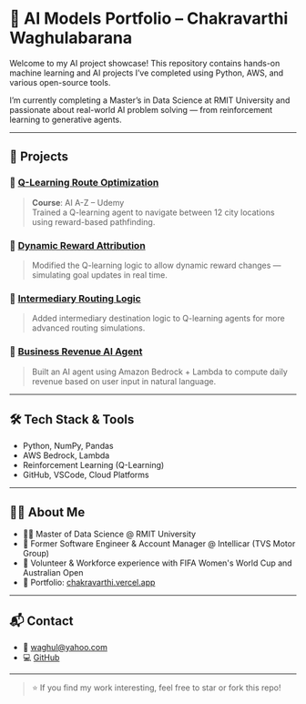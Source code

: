 # 🧠 AI Models Portfolio – Chakravarthi Waghulabarana

Welcome to my AI project showcase! This repository contains hands-on machine learning and AI projects I’ve completed using Python, AWS, and various open-source tools.

I’m currently completing a Master’s in Data Science at RMIT University and passionate about real-world AI problem solving — from reinforcement learning to generative agents.

---

## 📌 Projects

### 🔹 [Q-Learning Route Optimization](https://github.com/chakravarthiw/AI-Models/blob/main/QLearning.py)
> **Course**: AI A-Z – Udemy  
> Trained a Q-learning agent to navigate between 12 city locations using reward-based pathfinding.

### 🔹 [Dynamic Reward Attribution](https://github.com/chakravarthiw/AI-Models/blob/main/QLearningImprovement-AutomateRewardAttribution.py)
> Modified the Q-learning logic to allow dynamic reward changes — simulating goal updates in real time.

### 🔹 [Intermediary Routing Logic](https://github.com/chakravarthiw/AI-Models/blob/main/QLearningImprovement-IntermediaryLocation.py)
> Added intermediary destination logic to Q-learning agents for more advanced routing simulations.

### 🔹 [Business Revenue AI Agent](https://www.youtube.com/watch?v=Kqk42ZYMgmk)
> Built an AI agent using Amazon Bedrock + Lambda to compute daily revenue based on user input in natural language.

---

## 🛠 Tech Stack & Tools
- Python, NumPy, Pandas
- AWS Bedrock, Lambda
- Reinforcement Learning (Q-Learning)
- GitHub, VSCode, Cloud Platforms

---

## 🙋‍♂️ About Me

- 👨‍🎓 Master of Data Science @ RMIT University  
- 💼 Former Software Engineer & Account Manager @ Intellicar (TVS Motor Group)  
- 🎉 Volunteer & Workforce experience with FIFA Women's World Cup and Australian Open  
- 🔗 Portfolio: [chakravarthi.vercel.app](https://chakravarthi.vercel.app)

---

## 📬 Contact

- 📧 [waghul@yahoo.com](mailto:waghul@yahoo.com)  
- 💻 [GitHub](https://github.com/chakravarthiw)

---

> ⭐ If you find my work interesting, feel free to star or fork this repo!
